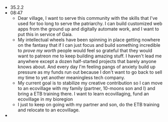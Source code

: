 - 35.2.2
- 08:47
	- Dear village, I want to serve this community with the skills that I've used for too long to serve the patriarchy. I can build customized web apps from the ground up and digitally automate work, and I want to put this in service of Gaia.
	- My intellectual wheels have been spinning in place getting nowhere on the fantasy that if I can just focus and build something incredible to _prove my worth_ people would feel so grateful that they would want to patreon me to keep building amazing stuff. I haven't lead me anywhere except a dozen half-started projects that barely anyone knows about. And every day I'm feeling pangs of anxiety build up pressure as my funds run out because I don't want to go back to sell my time to yet another meaningless tech company.
	- My current goal is to stabilize my creative contribution so I can move to an ecovillage with my family (partner, 10-moons son and I) and bring a ETB training there. I want to learn ecovillaging, fund an ecovillage in my bioregion
	- I just to keep on going with my partner and son, do the ETB training and relocate to an ecovillage.
-